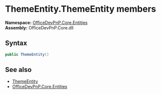 # ThemeEntity.ThemeEntity members 
  

**Namespace:** [OfficeDevPnP.Core.Entities](OfficeDevPnP.Core.Entities.md)  
**Assembly:** OfficeDevPnP.Core.dll  
## Syntax
```C#
public ThemeEntity()
```
## See also
- [ThemeEntity](OfficeDevPnP.Core.Entities.ThemeEntity.md)
- [OfficeDevPnP.Core.Entities](OfficeDevPnP.Core.Entities.md)
